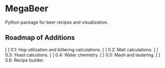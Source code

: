# MegaBeer
 Python package for beer recipes and visualization.

 ## Roadmap of Additions

[ ] 0.1: Hop utilization and bittering calculations.
[ ] 0.2: Malt calculations.
[ ] 0.3: Yeast calcutions.
[ ] 0.4: Water chemistry.
[ ] 0.5: Mash and lautering.
[ ] 0.6: Recipe builder.
